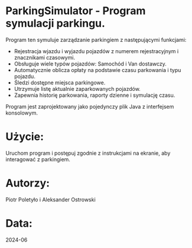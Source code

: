 
# ParkingSimulator - Program symulacji parkingu.
 
Program ten symuluje zarządzanie parkingiem z następującymi funkcjami:
  - Rejestracja wjazdu i wyjazdu pojazdów z numerem rejestracyjnym i znacznikami czasowymi.
  - Obsługuje wiele typów pojazdów: Samochód i Van dostawczy.
  - Automatycznie oblicza opłaty na podstawie czasu parkowania i typu pojazdu.
  - Śledzi dostępne miejsca parkingowe.
  - Utrzymuje listę aktualnie zaparkowanych pojazdów.
  - Zapewnia historię parkowania, raporty dzienne i symulację czasu.
 
  Program jest zaprojektowany jako pojedynczy plik Java z interfejsem konsolowym.
 
 # Użycie:
  Uruchom program i postępuj zgodnie z instrukcjami na ekranie, aby interagować z parkingiem.

# Autorzy: 
Piotr Poletyło i Aleksander Ostrowski

# Data: 
2024-06
